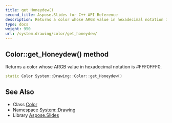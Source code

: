 ```yaml
---
title: get_Honeydew()
second_title: Aspose.Slides for C++ API Reference
description: Returns a color whose ARGB value in hexadecimal notation is #FFF0FFF0.
type: docs
weight: 950
url: /system.drawing/color/get_honeydew/
---
```

## Color::get_Honeydew() method


Returns a color whose ARGB value in hexadecimal notation is #FFF0FFF0.

```cpp
static Color System::Drawing::Color::get_Honeydew()
```

## See Also

* Class [Color](../)
* Namespace [System::Drawing](../../)
* Library [Aspose.Slides](../../../)